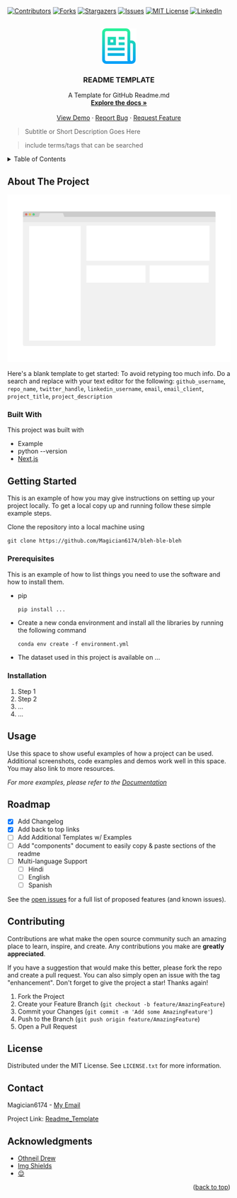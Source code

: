 <div id="top"></div>

[![Contributors][contributors-shield]][contributors-url]
[![Forks][forks-shield]][forks-url]
[![Stargazers][stars-shield]][stars-url]
[![Issues][issues-shield]][issues-url]
[![MIT License][license-shield]][license-url]
[![LinkedIn][linkedin-shield]][linkedin-url]

<!-- PROJECT LOGO -->
<br />
<div align="center">
  <a href="https://github.com/Magician6174/Readme_Template">
    <img src="images/logo.png" alt="Logo" width="80" height="80">
  </a>

<h3 align="center">README TEMPLATE</h3>

  <p align="center">
    A Template for GitHub Readme.md
    <br />
    <a href="https://github.com/Magician6174/Readme_Template"><strong>Explore the docs »</strong></a>
    <br />
    <br />
    <a href="https://github.com/Magician6174/Readme_Template">View Demo</a>
    ·
    <a href="https://github.com/Magician6174/Readme_Template/issues">Report Bug</a>
    ·
    <a href="https://github.com/Magician6174/Readme_Template/issues">Request Feature</a>
  </p>
</div>

> Subtitle or Short Description Goes Here

> include terms/tags that can be searched


<!-- TABLE OF CONTENTS -->
<details>
  <summary>Table of Contents</summary>
  <ol>
    <li>
      <a href="#about-the-project">About The Project</a>
      <ul>
        <li><a href="#built-with">Built With</a></li>
      </ul>
    </li>
    <li>
      <a href="#getting-started">Getting Started</a>
      <ul>
        <li><a href="#prerequisites">Prerequisites</a></li>
        <li><a href="#installation">Installation</a></li>
      </ul>
    </li>
    <li><a href="#usage">Usage</a></li>
    <li><a href="#roadmap">Roadmap</a></li>
    <li><a href="#contributing">Contributing</a></li>
    <li><a href="#license">License</a></li>
    <li><a href="#contact">Contact</a></li>
    <li><a href="#acknowledgments">Acknowledgments</a></li>
  </ol>
</details>

<!-- ABOUT THE PROJECT -->
## About The Project

[![Product Name Screen Shot][product-screenshot]](https://example.com)

Here's a blank template to get started: To avoid retyping too much info. Do a search and replace with your text editor for the following: `github_username`, `repo_name`, `twitter_handle`, `linkedin_username`, `email`, `email_client`, `project_title`, `project_description`


### Built With
This project was built with 

* Example
* python --version
* [Next.js](https://nextjs.org/)

<!-- GETTING STARTED -->
## Getting Started

This is an example of how you may give instructions on setting up your project locally.
To get a local copy up and running follow these simple example steps.


Clone the repository into a local machine using
```shell
git clone https://github.com/Magician6174/bleh-ble-bleh
```

### Prerequisites

This is an example of how to list things you need to use the software and how to install them.
* pip
  ```sh
  pip install ...
* Create a new conda environment and install all the libraries by running the following command

  ```shell
  conda env create -f environment.yml
  ``` 
* The dataset used in this project is available on ...

### Installation

1. Step 1
2. Step 2
3. ...
4. ...

## Usage

Use this space to show useful examples of how a project can be used. Additional screenshots, code examples and demos work well in this space. You may also link to more resources.

_For more examples, please refer to the [Documentation](https://example.com)_


<!-- ROADMAP -->
## Roadmap

- [x] Add Changelog
- [x] Add back to top links
- [ ] Add Additional Templates w/ Examples
- [ ] Add "components" document to easily copy & paste sections of the readme
- [ ] Multi-language Support
    - [ ] Hindi
    - [ ] English
    - [ ] Spanish

See the [open issues](https://github.com/Magician6174/Readme_Template/issues) for a full list of proposed features (and known issues).

<!-- CONTRIBUTING -->
## Contributing

Contributions are what make the open source community such an amazing place to learn, inspire, and create. Any contributions you make are **greatly appreciated**.

If you have a suggestion that would make this better, please fork the repo and create a pull request. You can also simply open an issue with the tag "enhancement".
Don't forget to give the project a star! Thanks again!

1. Fork the Project
2. Create your Feature Branch (`git checkout -b feature/AmazingFeature`)
3. Commit your Changes (`git commit -m 'Add some AmazingFeature'`)
4. Push to the Branch (`git push origin feature/AmazingFeature`)
5. Open a Pull Request

<!-- LICENSE -->
## License

Distributed under the MIT License. See `LICENSE.txt` for more information.

<!-- CONTACT -->
## Contact

Magician6174 - [My Email](mailto:himanshumagician@gmail.com)

Project Link: [Readme_Template](https://github.com/Magician6174/Readme_Template)

<!-- ACKNOWLEDGMENTS -->
## Acknowledgments

* [Othneil Drew](https://github.com/othneildrew)
* [Img Shields](https://shields.io)
* [:relieved:]()

 
<p align="right">(<a href="#top">back to top</a>)</p>



[contributors-shield]: https://img.shields.io/github/contributors/Magician6174/Readme_Template.svg?label=CONTRIBUTORS&logo=github&style=flat-square
[contributors-url]: https://github.com/Magician6174/Readme_template/graphs/contributors
[forks-shield]: https://img.shields.io/github/forks/Magician6174/Readme_Template.svg?label=FORKS&logo=GITHUB&style=flat-square
[forks-url]: https://github.com/Magician6174/Readme_Template/network/members
[stars-shield]: https://img.shields.io/github/stars/Magician6174/Readme_Template.svg?label=STARS&logo=github&style=flat-square
[stars-url]: https://github.com/Magician6174/Readme_Template/stargazers
[issues-shield]: https://img.shields.io/github/issues/Magician6174/Readme_Template.svg?label=ISSUES&logo=GITHUB&style=flat-square
[issues-url]: https://github.com/Magician6174/Readme_Template/issues
[license-shield]: https://img.shields.io/github/license/Magician6174/Readme_Template.svg?label=LICENSE&logo=github
[license-url]: https://github.com/Magician6174/Readme_Template/blob/master/LICENSE.txt
[linkedin-shield]: https://img.shields.io/badge/-LinkedIn-black.svg?style=flat-square&logo=linkedin&colorB=555
[linkedin-url]: https://www.linkedin.com/in/himanshu-sharma-39689b205/
[product-screenshot]: images/screenshot.png
